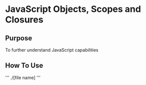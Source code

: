# JavaScript Objects, Scopes and Closures

## Purpose
To further understand JavaScript capabilities

## How To Use
'''
./[file name]
'''
